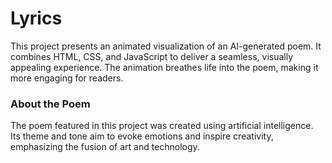 # Lyrics
This project presents an animated visualization of an AI-generated poem. It combines HTML, CSS, and JavaScript to deliver a seamless, visually appealing experience. The animation breathes life into the poem, making it more engaging for readers.

### About the Poem
The poem featured in this project was created using artificial intelligence. Its theme and tone aim to evoke emotions and inspire creativity, emphasizing the fusion of art and technology.

